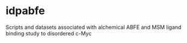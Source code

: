 # idpabfe
Scripts and datasets associated with alchemical ABFE and MSM ligand binding study to disordered c-Myc
